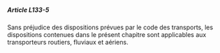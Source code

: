 ##### Article L133-5

Sans préjudice des dispositions prévues par le code des transports, les dispositions contenues dans le présent chapitre sont applicables aux transporteurs routiers, fluviaux et aériens.

